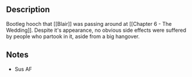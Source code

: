 ## Description
Bootleg hooch that [[Blair]] was passing around at [[Chapter 6 - The Wedding]]. Despite it's appearance, no obvious side effects were suffered by people who partook in it, aside from a big hangover.

## Notes
* Sus AF